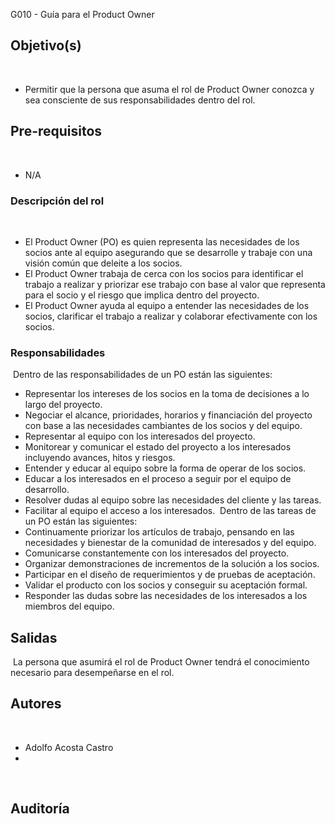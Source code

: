  G010 - Guía para el Product Owner
​
## Objetivo(s)
​
- Permitir que la persona que asuma el rol de Product Owner conozca y sea consciente de sus responsabilidades dentro del rol.
​
## Pre-requisitos
​
- N/A
​
### Descripción del rol
​
- El Product Owner (PO) es quien representa las necesidades de los socios ante al equipo asegurando que se desarrolle y trabaje con una visión común que deleite a los socios.
- El Product Owner trabaja de cerca con los socios para identificar el trabajo a realizar y priorizar ese trabajo con base al valor que representa para el socio y el riesgo que implica dentro del proyecto. 
- El Product Owner ayuda al equipo a entender las necesidades de los socios, clarificar el trabajo a realizar y colaborar efectivamente con los socios. 
​
### Responsabilidades
​
Dentro de las responsabilidades de un PO están las siguientes:
​
- Representar los intereses de los socios en la toma de decisiones a lo largo del proyecto.
- Negociar el alcance, prioridades, horarios y financiación del proyecto con base a las necesidades cambiantes de los socios y del equipo.
- Representar al equipo con los interesados del proyecto.
- Monitorear y comunicar el estado del proyecto a los interesados incluyendo avances, hitos y riesgos.
- Entender y educar al equipo sobre la forma de operar de los socios. 
- Educar a los interesados en el proceso a seguir por el equipo de desarrollo.
- Resolver dudas al equipo sobre las necesidades del cliente y las tareas.
- Facilitar al equipo el acceso a los interesados.
​
Dentro de las tareas de un PO están las siguientes:
​
- Continuamente priorizar los artículos de trabajo, pensando en las necesidades y bienestar de la comunidad de interesados y del equipo.
- Comunicarse constantemente con los interesados del proyecto. 
- Organizar demonstraciones de incrementos de la solución a los socios.
- Participar en el diseño de requerimientos y de pruebas de aceptación.
- Validar el producto con los socios y conseguir su aceptación formal.
- Responder las dudas sobre las necesidades de los interesados a los miembros del equipo.
​
## Salidas
​
La persona que asumirá el rol de Product Owner tendrá el conocimiento necesario para desempeñarse en el rol.
​
## Autores
​
- Adolfo Acosta Castro
- 
​
## Auditoría
​
- 